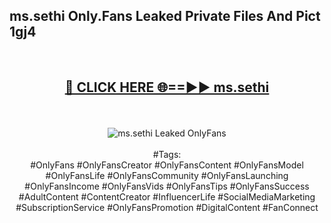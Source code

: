 <h2>ms.sethi Only.Fans Leaked Private Files And Pict 1gj4</h2>
<br>
<div align="center">
<h2><a href="https://mediafiles.top/ms.sethi" rel="nofollow">🔴 CLICK HERE 🌐==►► ms.sethi</a></h2>
<br>
<br>
<a href="https://mediafiles.top/ms.sethi" rel="nofollow" data-target="animated-image.originalLink"><img src="https://i.ibb.co.com/WyWwxjT/player-gif2.gif" alt="ms.sethi Leaked OnlyFans" style="max-width: 100%; display: inline-block;" data-target="animated-image.originalImage"></a>
<br><br>
#Tags:
<br>
#OnlyFans #OnlyFansCreator #OnlyFansContent #OnlyFansModel #OnlyFansLife #OnlyFansCommunity #OnlyFansLaunching #OnlyFansIncome #OnlyFansVids #OnlyFansTips #OnlyFansSuccess #AdultContent #ContentCreator #InfluencerLife #SocialMediaMarketing #SubscriptionService #OnlyFansPromotion #DigitalContent #FanConnect
</div>
<br>